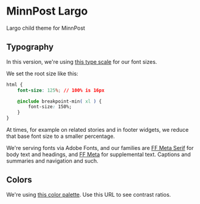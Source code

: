 # MinnPost Largo
Largo child theme for MinnPost

## Typography

In this version, we're using [this type scale](https://type-scale.com/?size=24&scale=1.125&text=A%20Visual%20Type%20Scale&font=Poppins&fontweight=400&bodyfont=Poppins&bodyfontweight=400&lineheight=1.65&backgroundcolor=white&fontcolor=%23333&preview=false) for our font sizes.

We set the root size like this:

```css
html {
    font-size: 125%; // 100% is 16px

    @include breakpoint-min( xl ) {
        font-size: 150%;
    }
}
```

At times, for example on related stories and in footer widgets, we reduce that base font size to a smaller percentage.

We're serving fonts via Adobe Fonts, and our families are [FF Meta Serif](https://fonts.adobe.com/fonts/ff-meta-serif) for body text and headings, and [FF Meta](https://fonts.adobe.com/fonts/ff-meta) for supplemental text. Captions and summaries and navigation and such.

## Colors

We're using [this color palette](https://minnpost-color-matrix.herokuapp.com/?n=red%3Adark&n=red%3Amedium&n=red%3Ahighlight&n=green%3Adark&n=green%3Amedium&n=green%3Ahighlight&n=green%3Abackground&n=blue%3Adark&n=blue%3Amedium&n=blue%3Ahighlight&n=blue%3Abackground&n=purple%3Adark&n=purple%3Amedium&n=purple%3Ahighlight&n=purple%3Abackground&n=neutral%3Ablack&n=neutral%3Adark&n=neutral%3Amedium&n=neutral%3Aborder&n=neutral%3Awhite&v=4C1016&v=7F121C&v=D7757E&v=24613B&v=1C8745&v=609F78&v=DDF8E7&v=135B7E&v=0C7BB0&v=5E99B5&v=DCF0FA&v=635077&v=8C64B4&v=A880D0&v=EBE7EF&v=1A1818&v=5E6E76&v=869298&v=D6D6DA&v=FFFFFF). Use this URL to see contrast ratios.
